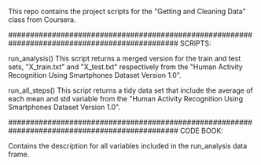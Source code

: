 This repo contains the project scripts for the "Getting and Cleaning Data" class from Coursera.

###############################################################################################
SCRIPTS:

run_analysis()
  This script returns a merged version for the train and test sets, "X_train.txt" and "X_test.txt" respectively
  from the "Human Activity Recognition Using Smartphones Dataset Version 1.0".

run_all_steps()
  This script returns a tidy data set that include the average of each 
  mean and std variable from the "Human Activity Recognition Using Smartphones Dataset
  Version 1.0".

###############################################################################################
CODE BOOK:

Contains the description for all variables included in the run_analysis data frame.
  